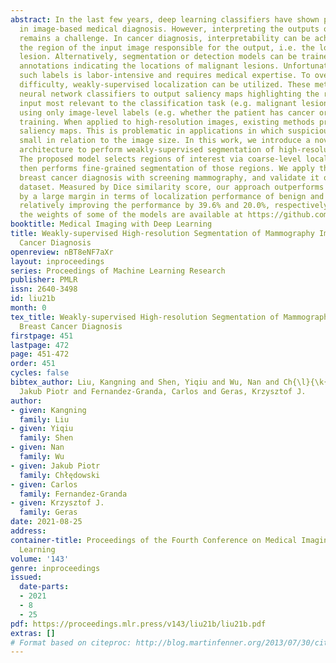 ```yaml
---
abstract: In the last few years, deep learning classifiers have shown promising results
  in image-based medical diagnosis. However, interpreting the outputs of these models
  remains a challenge. In cancer diagnosis, interpretability can be achieved by localizing
  the region of the input image responsible for the output, i.e. the location of a
  lesion. Alternatively, segmentation or detection models can be trained with pixel-wise
  annotations indicating the locations of malignant lesions. Unfortunately, acquiring
  such labels is labor-intensive and requires medical expertise. To overcome this
  difficulty, weakly-supervised localization can be utilized. These methods allow
  neural network classifiers to output saliency maps highlighting the regions of the
  input most relevant to the classification task (e.g. malignant lesions in mammograms)
  using only image-level labels (e.g. whether the patient has cancer or not) during
  training. When applied to high-resolution images, existing methods produce low-resolution
  saliency maps. This is problematic in applications in which suspicious lesions are
  small in relation to the image size. In this work, we introduce a novel neural network
  architecture to perform weakly-supervised segmentation of high-resolution images.
  The proposed model selects regions of interest via coarse-level localization, and
  then performs fine-grained segmentation of those regions. We apply this model to
  breast cancer diagnosis with screening mammography, and validate it on a large clinically-realistic
  dataset. Measured by Dice similarity score, our approach outperforms existing methods
  by a large margin in terms of localization performance of benign and malignant lesions,
  relatively improving the performance by 39.6% and 20.0%, respectively. Code and
  the weights of some of the models are available at https://github.com/nyukat/GLAM
booktitle: Medical Imaging with Deep Learning
title: Weakly-supervised High-resolution Segmentation of Mammography Images for Breast
  Cancer Diagnosis
openreview: nBT8eNF7aXr
layout: inproceedings
series: Proceedings of Machine Learning Research
publisher: PMLR
issn: 2640-3498
id: liu21b
month: 0
tex_title: Weakly-supervised High-resolution Segmentation of Mammography Images for
  Breast Cancer Diagnosis
firstpage: 451
lastpage: 472
page: 451-472
order: 451
cycles: false
bibtex_author: Liu, Kangning and Shen, Yiqiu and Wu, Nan and Ch{\l}{\k{e}}dowski,
  Jakub Piotr and Fernandez-Granda, Carlos and Geras, Krzysztof J.
author:
- given: Kangning
  family: Liu
- given: Yiqiu
  family: Shen
- given: Nan
  family: Wu
- given: Jakub Piotr
  family: Chłędowski
- given: Carlos
  family: Fernandez-Granda
- given: Krzysztof J.
  family: Geras
date: 2021-08-25
address:
container-title: Proceedings of the Fourth Conference on Medical Imaging with Deep
  Learning
volume: '143'
genre: inproceedings
issued:
  date-parts:
  - 2021
  - 8
  - 25
pdf: https://proceedings.mlr.press/v143/liu21b/liu21b.pdf
extras: []
# Format based on citeproc: http://blog.martinfenner.org/2013/07/30/citeproc-yaml-for-bibliographies/
---
```


